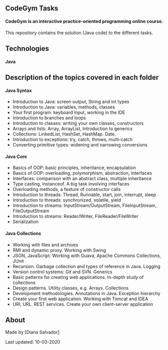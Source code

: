 ## CodeGym Tasks

#### CodeGym is an interactive practice-oriented programming online course. 
This repository contains the solution (Java code) to the different tasks.

## Technologies

#### Java

## Description of the topics covered in each folder

#### Java Syntax
* Introduction to Java: screen output, String and int types
* Introduction to Java: variables, methods, classes
* Your first program: keyboard input, working in the IDE
* Introduction to branches and loops
* Introduction to classes: writing your own classes, constructors
* Arrays and lists: Array, ArrayList, Introduction to generics
* Collections: LinkedList, HashSet, HashMap. Date.
* Introduction to exceptions: try, catch, throws, multi-catch
* Converting primitive types: widening and narrowing conversions

#### Java Core
* Basics of OOP: basic principles, inheritance, encapsulation
* Basics of OOP: overloading, polymorphism, abstraction, interfaces
* Interfaces: comparison with an abstract class, multiple inheritance
* Type casting, instanceof. A big task involving interfaces
* Overloading methods, a feature of constructor calls
* Introduction to threads: Thread, Runnable, start, join, interrupt, sleep
* Introduction to threads: synchronized, volatile, yield
* Introduction to streams: InputStream/OutputStream, FileInputStream, FileOutputStream
* Introduction to streams: Reader/Writer, FileReader/FileWriter
* Serialization

#### Java Collections 
* Working with files and archives
* RMI and dynamic proxy. Working with Swing
* JSON, JavaScript. Working with Guava, Apache Commons Collections, JUnit
* Recursion. Garbage collection and types of reference in Java. Logging
* Version control systems: Git and SVN. Generics
* Basic patterns for creating web applications. In-depth study of collections
* Design patterns. Utility classes, e.g. Arrays. Collections
* Development methodologies. Annotations in Java. Exception hierarchy
* Create your first web application. Working with Tomcat and IDEA
* URI, URL. REST services. Create your own client-server application

## About
Made by [Diana Salvador]

Last updated: 10-03-2020
